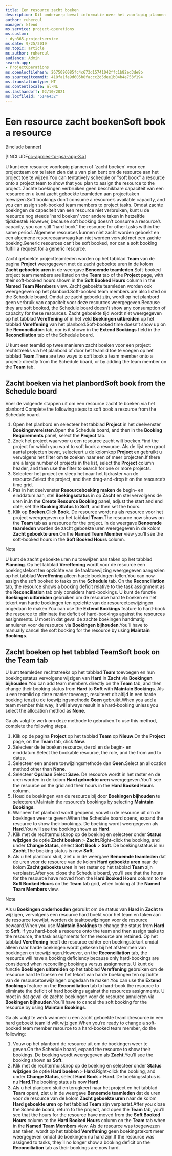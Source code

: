 ```yaml
---
title: Een resource zacht boeken
description: Dit onderwerp bevat informatie over het voorlopig plannen of zacht boeken van projectteamleden.
author: ruhercul
manager: kfend
ms.service: project-operations
ms.custom:
- dyn365-projectservice
ms.date: 9/25/2019
ms.topic: article
ms.author: ruhercul
audience: Admin
search.app:
- ProjectOperations
ms.openlocfilehash: 2675096085fc4c673d15741042ffc1b82ed3de8b
ms.sourcegitcommit: 418fa1fe9d605b8faccc2d5dee1b04b4e753f194
ms.translationtype: HT
ms.contentlocale: nl-NL
ms.lasthandoff: 02/10/2021
ms.locfileid: "5146432"
---
```

# <a name="soft-book-a-resource"></a><span data-ttu-id="86efb-103">Een resource zacht boeken</span><span class="sxs-lookup"><span data-stu-id="86efb-103">Soft book a resource</span></span>

[!include [banner](../includes/psa-now-project-operations.md)]

[!INCLUDE[cc-applies-to-psa-app-3.x](../includes/cc-applies-to-psa-app-3x.md)]

<span data-ttu-id="86efb-104">U kunt een resource voorlopig plannen of 'zacht boeken' voor een projectteam om te laten zien dat u van plan bent om de resource aan het project toe te wijzen.</span><span class="sxs-lookup"><span data-stu-id="86efb-104">You can tentatively schedule or "soft book" a resource onto a project team to show that you plan to assign the resource to the project.</span></span> <span data-ttu-id="86efb-105">Zachte boekingen verbruiken geen beschikbare capaciteit van een resource en u kunt zacht geboekte teamleden aan projecttaken toewijzen.</span><span class="sxs-lookup"><span data-stu-id="86efb-105">Soft bookings don’t consume a resource’s available capacity, and you can assign soft-booked team members to project tasks.</span></span> <span data-ttu-id="86efb-106">Omdat zachte boekingen de capaciteit van een resource niet verbruiken, kunt u de resource nog steeds 'hard boeken' voor andere taken in hetzelfde tijdsbestek.</span><span class="sxs-lookup"><span data-stu-id="86efb-106">However, because soft booking doesn’t consume a resource’s capacity, you can still "hard book" the resource for other tasks within the same period.</span></span> <span data-ttu-id="86efb-107">Algemene resources kunnen niet zacht worden geboekt en een algemene resourceaanvraag kan niet worden vervuld met een zachte boeking.</span><span class="sxs-lookup"><span data-stu-id="86efb-107">Generic resources can’t be soft booked, nor can a soft booking fulfill a request for a generic resource.</span></span>

<span data-ttu-id="86efb-108">Zacht geboekte projectteamleden worden op het tabblad **Team** van de pagina **Project** weergegeven met de zacht geboekte uren in de kolom **Zacht geboekte uren** in de weergave **Benoemde teamleden**.</span><span class="sxs-lookup"><span data-stu-id="86efb-108">Soft-booked project team members are listed on the **Team** tab of the **Project** page, with their soft-booked hours shown in the **Soft Booked Hours** column in the **Named Team Members** view.</span></span> <span data-ttu-id="86efb-109">Zacht geboekte teamleden worden ook weergegeven op het planbord.</span><span class="sxs-lookup"><span data-stu-id="86efb-109">Soft-booked team members are also listed on the Schedule board.</span></span> <span data-ttu-id="86efb-110">Omdat ze zacht geboekt zijn, wordt op het planbord geen verbruik van capaciteit voor deze resources weergegeven.</span><span class="sxs-lookup"><span data-stu-id="86efb-110">Because they are soft booked, the Schedule board doesn't show any consumption of capacity for these resources.</span></span> <span data-ttu-id="86efb-111">Zacht geboekte tijd wordt niet weergegeven op het tabblad **Vereffening** of in het veld **Boekingen uitbreiden** op het tabblad **Vereffening** van het planbord.</span><span class="sxs-lookup"><span data-stu-id="86efb-111">Soft-booked time doesn’t show up on the **Reconciliation** tab, nor is it shown in the **Extend Bookings** field in the **Reconciliation** tab of the Schedule board.</span></span> 

<span data-ttu-id="86efb-112">U kunt een teamlid op twee manieren zacht boeken voor een project: rechtstreeks via het planbord of door het teamlid toe te voegen op het tabblad **Team**.</span><span class="sxs-lookup"><span data-stu-id="86efb-112">There are two ways to soft book a team member onto a project: directly from the Schedule board, or by adding the team member on the **Team** tab.</span></span> 

## <a name="soft-book-from-the-schedule-board"></a><span data-ttu-id="86efb-113">Zacht boeken via het planbord</span><span class="sxs-lookup"><span data-stu-id="86efb-113">Soft book from the Schedule board</span></span>
<span data-ttu-id="86efb-114">Voer de volgende stappen uit om een resource zacht te boeken via het planbord.</span><span class="sxs-lookup"><span data-stu-id="86efb-114">Complete the following steps to soft book a resource from the Schedule board.</span></span> 

1. <span data-ttu-id="86efb-115">Open het planbord en selecteer het tabblad **Project** in het deelvenster **Boekingsvereisten**.</span><span class="sxs-lookup"><span data-stu-id="86efb-115">Open the Schedule board, and then in the **Booking Requirements** panel, select the **Project** tab.</span></span>
2. <span data-ttu-id="86efb-116">Zoek het project waarvoor u een resource zacht wilt boeken.</span><span class="sxs-lookup"><span data-stu-id="86efb-116">Find the project for which you want to soft book a resource.</span></span> <span data-ttu-id="86efb-117">Als de lijst een groot aantal projecten bevat, selecteert u de kolomkop **Project** en gebruikt u vervolgens het filter om te zoeken naar een of meer projecten.</span><span class="sxs-lookup"><span data-stu-id="86efb-117">If there are a large number of projects in the list, select the **Project** column header, and then use the filter to search for one or more projects.</span></span>
3. <span data-ttu-id="86efb-118">Selecteer het project en sleep het naar het tijdraster van de resource.</span><span class="sxs-lookup"><span data-stu-id="86efb-118">Select the project, and then drag-and-drop it on the resource’s time grid.</span></span>
5. <span data-ttu-id="86efb-119">Pas in het deelvenster **Resourceboeking maken** de begin- en einddatum aan, stel **Boekingsstatus** in op **Zacht** en stel vervolgens de uren in.</span><span class="sxs-lookup"><span data-stu-id="86efb-119">In the **Create Resource Booking** panel, adjust the start and end date, set the **Booking Status** to **Soft**, and then set the hours.</span></span> 
6. <span data-ttu-id="86efb-120">Klik op **Boeken**.</span><span class="sxs-lookup"><span data-stu-id="86efb-120">Click **Book**.</span></span> <span data-ttu-id="86efb-121">De resource wordt nu als resource voor het project weergegeven op het tabblad **Team**.</span><span class="sxs-lookup"><span data-stu-id="86efb-121">The resource now shows on the **Team** tab as a resource for the project.</span></span> <span data-ttu-id="86efb-122">In de weergave **Benoemde teamleden** worden de zacht geboekte uren weergegeven in de kolom **Zacht geboekte uren**.</span><span class="sxs-lookup"><span data-stu-id="86efb-122">On the **Named Team Member** view you’ll see the soft-booked hours in the **Soft Booked Hours** column.</span></span>

> [!NOTE]
> <span data-ttu-id="86efb-123">U kunt de zacht geboekte uren nu toewijzen aan taken op het tabblad **Planning**. Op het tabblad **Vereffening** wordt voor de resource een boekingstekort ten opzichte van de taaktoewijzing weergegeven aangezien op het tabblad **Vereffening** alleen harde boekingen tellen.</span><span class="sxs-lookup"><span data-stu-id="86efb-123">You can now assign the soft booked to tasks on the **Schedule** tab. On the **Reconciliation** tab, the resource shows a booking deficit relative to the task assignment as the **Reconciliation** tab only considers hard-bookings.</span></span> <span data-ttu-id="86efb-124">U kunt de functie **Boekingen uitbreiden** gebruiken om de resource hard te boeken en het tekort van harde boekingen ten opzichte van de resourcetoewijzingen ongedaan te maken.</span><span class="sxs-lookup"><span data-stu-id="86efb-124">You can use the **Extend Bookings** feature to hard-book the resource to eliminate the deficit of hard-bookings against the resources assignments.</span></span> <span data-ttu-id="86efb-125">U moet in dat geval de zachte boekingen handmatig annuleren voor de resource via **Boekingen bijhouden**.</span><span class="sxs-lookup"><span data-stu-id="86efb-125">You’ll have to manually cancel the soft booking for the resource by using **Maintain Bookings**.</span></span>

## <a name="soft-book-on-the-team-tab"></a><span data-ttu-id="86efb-126">Zacht boeken op het tabblad Team</span><span class="sxs-lookup"><span data-stu-id="86efb-126">Soft book on the Team tab</span></span>

<span data-ttu-id="86efb-127">U kunt teamleden rechtstreeks op het tabblad **Team** toevoegen en hun boekingsstatus vervolgens wijzigen van **Hard** in **Zacht** via **Boekingen bijhouden**.</span><span class="sxs-lookup"><span data-stu-id="86efb-127">You can add team members directly on the **Team** tab, and then change their booking status from **Hard** to **Soft** with **Maintain Bookings**.</span></span> <span data-ttu-id="86efb-128">Als u een teamlid op deze manier toevoegt, resulteert dit altijd in een harde boeking tenzij u de toewijzingsmethode **Geen** gebruikt.</span><span class="sxs-lookup"><span data-stu-id="86efb-128">When you add a team member this way, it will always result in a hard-booking unless you select the allocation method as **None**.</span></span>

<span data-ttu-id="86efb-129">Ga als volgt te werk om deze methode te gebruiken.</span><span class="sxs-lookup"><span data-stu-id="86efb-129">To use this method, complete the following steps.</span></span>

1. <span data-ttu-id="86efb-130">Klik op de pagina **Project** op het tabblad **Team** op **Nieuw**.</span><span class="sxs-lookup"><span data-stu-id="86efb-130">On the **Project** page, on the **Team** tab, click **New**.</span></span>
2. <span data-ttu-id="86efb-131">Selecteer de te boeken resource, de rol en de begin- en einddatum.</span><span class="sxs-lookup"><span data-stu-id="86efb-131">Select the bookable resource, the role, and the from and to dates.</span></span>
3. <span data-ttu-id="86efb-132">Selecteer een andere toewijzingsmethode dan **Geen**.</span><span class="sxs-lookup"><span data-stu-id="86efb-132">Select an allocation method other than **None**.</span></span>
4. <span data-ttu-id="86efb-133">Selecteer **Opslaan**.</span><span class="sxs-lookup"><span data-stu-id="86efb-133">Select **Save**.</span></span> <span data-ttu-id="86efb-134">De resource wordt in het raster en de uren worden in de kolom **Hard geboekte uren** weergegeven.</span><span class="sxs-lookup"><span data-stu-id="86efb-134">You’ll see the resource on the grid and their hours in the **Hard Booked Hours** column.</span></span>
5. <span data-ttu-id="86efb-135">Houd de boekingen van de resource bij door **Boekingen bijhouden** te selecteren.</span><span class="sxs-lookup"><span data-stu-id="86efb-135">Maintain the resource’s bookings by selecting **Maintain Bookings**.</span></span>
6. <span data-ttu-id="86efb-136">Wanneer het planbord wordt geopend, vouwt u de resource uit om de boekingen weer te geven.</span><span class="sxs-lookup"><span data-stu-id="86efb-136">When the Schedule board opens, expand the resource to show their bookings.</span></span> <span data-ttu-id="86efb-137">De boeking wordt weergegeven als **Hard**.</span><span class="sxs-lookup"><span data-stu-id="86efb-137">You will see the booking shown as **Hard**.</span></span>
7. <span data-ttu-id="86efb-138">Klik met de rechtermuisknop op de boeking en selecteer onder **Status wijzigen** de optie **Zacht boeken** \> **Zacht**.</span><span class="sxs-lookup"><span data-stu-id="86efb-138">Right-click the booking, and under **Change Status**, select **Soft Book** \> **Soft**.</span></span> <span data-ttu-id="86efb-139">De boekingsstatus is nu **Zacht**.</span><span class="sxs-lookup"><span data-stu-id="86efb-139">The booking status is now **Soft**.</span></span>
8. <span data-ttu-id="86efb-140">Als u het planbord sluit, ziet u in de weergave **Benoemde teamleden** dat de uren voor de resource van de kolom **Hard geboekte uren** naar de kolom **Zacht geboekte uren** in het raster op het tabblad **Team** zijn verplaatst.</span><span class="sxs-lookup"><span data-stu-id="86efb-140">After you close the Schedule board, you’ll see that the hours for the resource have moved from the **Hard Booked Hours** column to the **Soft Booked Hours** on the **Team** tab grid, when looking at the **Named Team Members** view.</span></span>

> [!NOTE]
> <span data-ttu-id="86efb-141">Als u **Boekingen onderhouden** gebruikt om de status van **Hard** in **Zacht** te wijzigen, vervolgens een resource hard boekt voor het team en taken aan de resource toewijst, worden de taaktoewijzingen voor de resource bewaard.</span><span class="sxs-lookup"><span data-stu-id="86efb-141">When you use **Maintain Bookings** to change the status from **Hard** to **Soft**, if you hard-book a resource onto the team and then assign tasks to the resource, the task assignments for the resource are retained.</span></span> <span data-ttu-id="86efb-142">Op het tabblad **Vereffening** heeft de resource echter een boekingstekort omdat alleen naar harde boekingen wordt gekeken bij het afstemmen van boekingen en toewijzingen.</span><span class="sxs-lookup"><span data-stu-id="86efb-142">However, on the **Reconciliation** tab, the resource will have a booking deficiency because only hard-bookings are considered when reconciling bookings versus assignments.</span></span> <span data-ttu-id="86efb-143">U kunt de functie **Boekingen uitbreiden** op het tabblad **Vereffening** gebruiken om de resource hard te boeken en het tekort van harde boekingen ten opzichte van de resourcetoewijzingen ongedaan te maken.</span><span class="sxs-lookup"><span data-stu-id="86efb-143">You can use the **Extend Bookings** feature on the **Reconciliation** tab to hard-book the resource to eliminate the deficit of hard bookings against the resources assignments.</span></span> <span data-ttu-id="86efb-144">U moet in dat geval de zachte boekingen voor de resource annuleren via **Boekingen bijhouden**.</span><span class="sxs-lookup"><span data-stu-id="86efb-144">You’ll have to cancel the soft booking for the resource by using **Maintain Bookings**.</span></span>

<span data-ttu-id="86efb-145">Ga als volgt te werk wanneer u een zacht geboekte teamlidresource in een hard geboekt teamlid wilt wijzigen:</span><span class="sxs-lookup"><span data-stu-id="86efb-145">When you’re ready to change a soft-booked team member resource to a hard-booked team member, do the following:</span></span>

1. <span data-ttu-id="86efb-146">Vouw op het planbord de resource uit om de boekingen weer te geven.</span><span class="sxs-lookup"><span data-stu-id="86efb-146">On the Schedule board, expand the resource to show their bookings.</span></span> <span data-ttu-id="86efb-147">De boeking wordt weergegeven als **Zacht**.</span><span class="sxs-lookup"><span data-stu-id="86efb-147">You’ll see the booking shown as **Soft**.</span></span>
2. <span data-ttu-id="86efb-148">Klik met de rechtermuisknop op de boeking en selecteer onder **Status wijzigen** de optie **Hard boeken** \> **Hard**.</span><span class="sxs-lookup"><span data-stu-id="86efb-148">Right-click the booking, and under **Change Status**, select **Hard Book** \> **Hard**.</span></span> <span data-ttu-id="86efb-149">De boekingsstatus is nu **Hard**.</span><span class="sxs-lookup"><span data-stu-id="86efb-149">The booking status is now **Hard**.</span></span>
3. <span data-ttu-id="86efb-150">Als u het planbord sluit en terugkeert naar het project en het tabblad **Team** opent, ziet u in de weergave **Benoemde teamleden** dat de uren voor de resource van de kolom **Zacht geboekte uren** naar de kolom **Hard geboekte uren** op het tabblad **Team** zijn verplaatst.</span><span class="sxs-lookup"><span data-stu-id="86efb-150">After you close the Schedule board, return to the project, and open the **Team** tab, you’ll see that the hours for the resource have moved from the **Soft Booked Hours** column to the **Hard Booked Hours** column on the **Team** tab when in the **Named Team Members** view.</span></span> <span data-ttu-id="86efb-151">Als de resource was toegewezen aan taken, wordt op het tabblad **Vereffening** geen boekingstekort meer weergegeven omdat de boekingen nu hard zijn.</span><span class="sxs-lookup"><span data-stu-id="86efb-151">If the resource was assigned to tasks, they’ll no longer show a booking deficit on the **Reconciliation** tab as their bookings are now hard.</span></span>

